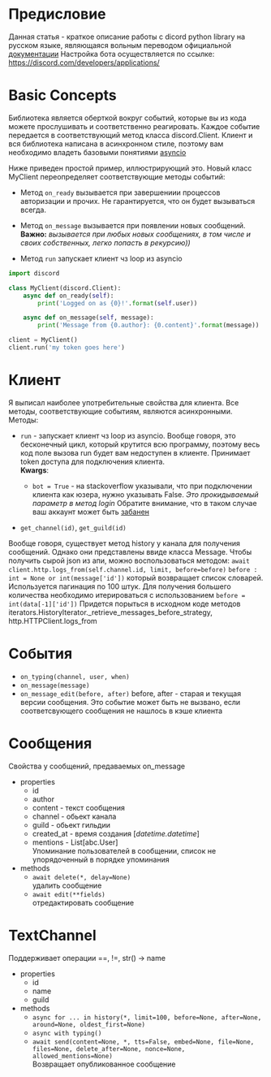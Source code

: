# Предисловие
Данная статья - краткое описание работы с dicord python library на русском языке,
 являющаяся вольным переводом официальной [документации](https://discordpy.readthedocs.io/en/latest/intro.html#basic-concepts)
 Настройка бота осуществляется по ссылке: https://discord.com/developers/applications/
 
# Basic Concepts
Библиотека является оберткой вокруг событий,
 которые вы из кода можете прослушивать и соответственно реагировать.
Каждое событие передается в соответствующий метод класса discord.Client.
Клиент и вся библиотека написана в асинхронном стиле, поэтому вам необходимо 
владеть базовыми понятиями [asyncio](https://habr.com/ru/post/453348/)

Ниже приведен простой пример, иллюстрирующий это.
Новый класс MyClient переопределяет соответствующие методы событий:

* Метод `on_ready` вызывается при завершениии процессов авторизации и прочих. 
    Не гарантируется, что он будет вызываться всегда.
 
* Метод `on_message` вызывается при появлении новых сообщений. 
**Важно:** _вызывается при любых новых сообщениях, в том числе и своих 
собственных, легко попасть в рекурсию))_

* Метод `run` запускает клиент чз loop из asyncio 

```python
import discord

class MyClient(discord.Client):
    async def on_ready(self):
        print('Logged on as {0}!'.format(self.user))

    async def on_message(self, message):
        print('Message from {0.author}: {0.content}'.format(message))

client = MyClient()
client.run('my token goes here')
```

# Клиент

Я выписал наиболее употребительные свойства для клиента.
Все методы, соответствующие событиям, являются асинхронными.  
Методы:
* `run` - запускает клиент чз loop из asyncio. 
    Вообще говоря, это бесконечный цикл, который крутится всю программу,
    поэтому весь код поле вызова run будет вам недоступен в клиенте.
    Принимает token доступа для подключения клиента.  
    **Kwargs**: 
    - `bot = True` - на stackoverflow указывали, что при подключении клиента 
как юзера, нужно указывать False. _Это прокидываемый параметр в метод login_
Обратите внимание, что в таком случае ваш аккаунт может быть 
[забанен](https://support.discord.com/hc/en-us/articles/115002192352)

* `get_channel(id)`, `get_guild(id)`

Вообще говоря, существует метод history у канала для получения сообщений. Однако они представлены ввиде класса Message.
Чтобы получить сырой json из апи, можно воспользоваться методом:
`await client.http.logs_from(self.channel.id, limit, before=before)`
`before : int = None or int(message['id'])`
который возвращает список словарей. Используется пагинация по 100 штук. Для получения большего количества
необходимо итерироваться с использованием `before = int(data[-1]['id'])`
Придется порыться в исходном коде методов iterators.HistoryIterator._retrieve_messages_before_strategy, http.HTTPClient.logs_from 

# События
  * `on_typing(channel, user, when)`
  * `on_message(message)`
  * `on_message_edit(before, after)`
  before, after - старая и текущая версии сообщения.
  Это событие может быть не вызвано, если соответсвующего
  сообщения не нашлось в кэше клиента 

# Сообщения
Свойства у сообщений, предаваемых on_message
* properties
    - id
    - author
    - content - текст сообщения
    - channel - обьект канала
    - guild - обьект гильдии
    - created_at - время создания [_datetime.datetime_]
    - mentions - List[abc.User]  
    Упоминание пользователей в сообщении,
     список не упорядоченный в порядке упоминания
* methods  
    - `await delete(*, delay=None)`  
       удалить сообщение
    - `await edit(**fields)`  
        отредактировать сообщение

# TextChannel
Поддерживает операции ==, !=, str() -> name
* properties
    - id
    - name
    - guild  
* methods  
    - `async for ... in history(*, limit=100, before=None, after=None, around=None, oldest_first=None)`
    - `async with typing()`
    - `await send(content=None, *, tts=False, embed=None, file=None, files=None, delete_after=None, nonce=None, allowed_mentions=None)`  
        Возвращает опубликованное сообщение
